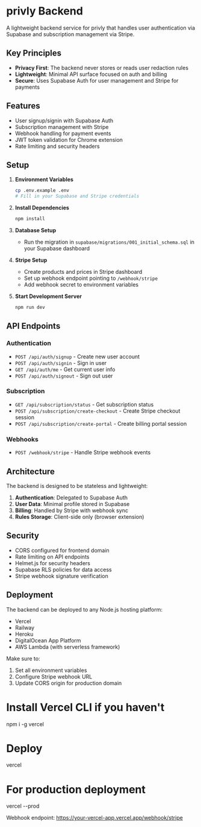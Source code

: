 # privly Backend

A lightweight backend service for privly that handles user authentication via Supabase and subscription management via Stripe.

## Key Principles

- **Privacy First**: The backend never stores or reads user redaction rules
- **Lightweight**: Minimal API surface focused on auth and billing
- **Secure**: Uses Supabase Auth for user management and Stripe for payments

## Features

- User signup/signin with Supabase Auth
- Subscription management with Stripe
- Webhook handling for payment events
- JWT token validation for Chrome extension
- Rate limiting and security headers

## Setup

1. **Environment Variables**
   ```bash
   cp .env.example .env
   # Fill in your Supabase and Stripe credentials
   ```

2. **Install Dependencies**
   ```bash
   npm install
   ```

3. **Database Setup**
   - Run the migration in `supabase/migrations/001_initial_schema.sql` in your Supabase dashboard

4. **Stripe Setup**
   - Create products and prices in Stripe dashboard
   - Set up webhook endpoint pointing to `/webhook/stripe`
   - Add webhook secret to environment variables

5. **Start Development Server**
   ```bash
   npm run dev
   ```

## API Endpoints

### Authentication
- `POST /api/auth/signup` - Create new user account
- `POST /api/auth/signin` - Sign in user
- `GET /api/auth/me` - Get current user info
- `POST /api/auth/signout` - Sign out user

### Subscription
- `GET /api/subscription/status` - Get subscription status
- `POST /api/subscription/create-checkout` - Create Stripe checkout session
- `POST /api/subscription/create-portal` - Create billing portal session

### Webhooks
- `POST /webhook/stripe` - Handle Stripe webhook events

## Architecture

The backend is designed to be stateless and lightweight:

1. **Authentication**: Delegated to Supabase Auth
2. **User Data**: Minimal profile stored in Supabase
3. **Billing**: Handled by Stripe with webhook sync
4. **Rules Storage**: Client-side only (browser extension)

## Security

- CORS configured for frontend domain
- Rate limiting on API endpoints
- Helmet.js for security headers
- Supabase RLS policies for data access
- Stripe webhook signature verification

## Deployment

The backend can be deployed to any Node.js hosting platform:

- Vercel
- Railway
- Heroku
- DigitalOcean App Platform
- AWS Lambda (with serverless framework)

Make sure to:
1. Set all environment variables
2. Configure Stripe webhook URL
3. Update CORS origin for production domain

# Install Vercel CLI if you haven't
npm i -g vercel

# Deploy
vercel

# For production deployment
vercel --prod

Webhook endpoint: 
https://your-vercel-app.vercel.app/webhook/stripe





